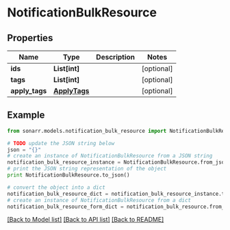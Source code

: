 # NotificationBulkResource


## Properties
Name | Type | Description | Notes
------------ | ------------- | ------------- | -------------
**ids** | **List[int]** |  | [optional] 
**tags** | **List[int]** |  | [optional] 
**apply_tags** | [**ApplyTags**](ApplyTags.md) |  | [optional] 

## Example

```python
from sonarr.models.notification_bulk_resource import NotificationBulkResource

# TODO update the JSON string below
json = "{}"
# create an instance of NotificationBulkResource from a JSON string
notification_bulk_resource_instance = NotificationBulkResource.from_json(json)
# print the JSON string representation of the object
print NotificationBulkResource.to_json()

# convert the object into a dict
notification_bulk_resource_dict = notification_bulk_resource_instance.to_dict()
# create an instance of NotificationBulkResource from a dict
notification_bulk_resource_form_dict = notification_bulk_resource.from_dict(notification_bulk_resource_dict)
```
[[Back to Model list]](../README.md#documentation-for-models) [[Back to API list]](../README.md#documentation-for-api-endpoints) [[Back to README]](../README.md)



